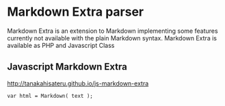 # Markdown Extra parser

Markdown Extra is an extension to Markdown implementing some features currently not available with the plain Markdown syntax. Markdown Extra is available as PHP and Javascript Class

## Javascript Markdown Extra

<http://tanakahisateru.github.io/js-markdown-extra>


	var html = Markdown( text );


